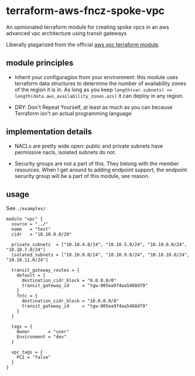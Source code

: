 # terraform-aws-fncz-spoke-vpc

An opinionated terraform module for creating spoke vpcs in an aws advanced vpc architecture using transit gateways

Liberally plagarized from the official [aws vpc terraform module](https://registry.terraform.io/modules/terraform-aws-modules/vpc/aws/latest).

## module principles

* Inherit your configuragion from your environment: this module uses terraform data structures to determine the number of availability zones of the region it is in. As long as you keep `length(var.subnets) <= length(data.aws_availability_zones.azs)` it can deploy in any region.

* DRY: Don't Repeat Yourself, at least as much as you can because Terraform isn't an actual programming language

## implementation details

* NACLs are pretty wide open: public and private subnets have permissive nacls, isolated subnets do not.

* Security groups are not a part of this. They belong with the member resources. When I get around to adding endpoint support, the endpoint security group will be a part of this module, see reason.

## usage

See `./examples/`

``` shell
module "vpc" {
  source = "../"
  name   = "test"
  cidr   = "10.10.0.0/20"

  private_subnets  = ["10.10.4.0/24", "10.10.5.0/24", "10.10.6.0/24", "10.10.7.0/24"]
  isolated_subnets = ["10.10.8.0/24", "10.10.9.0/24", "10.10.10.0/24", "10.10.11.0/24"]

  transit_gateway_routes = {
    default = {
      destination_cidr_block = "0.0.0.0/0"
      transit_gateway_id     = "tgw-005ea974aa5468d79"
    }
    fntc = {
      destination_cidr_block = "10.0.0.0/8"
      transit_gateway_id     = "tgw-005ea974aa5468d79"
    }
  }

  tags = {
    Owner       = "user"
    Environment = "dev"
  }

  vpc_tags = {
    PCI = "false"
  }
}

```
